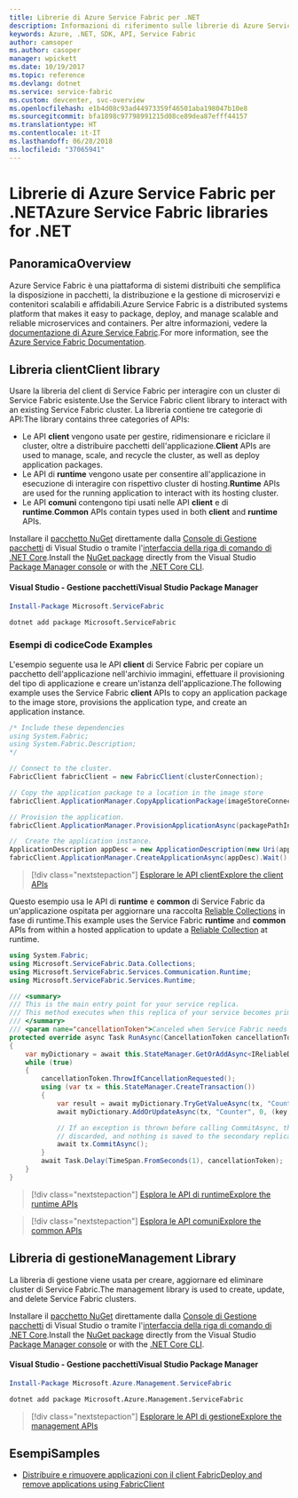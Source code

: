```yaml
---
title: Librerie di Azure Service Fabric per .NET
description: Informazioni di riferimento sulle librerie di Azure Service Fabric per .NET
keywords: Azure, .NET, SDK, API, Service Fabric
author: camsoper
ms.author: casoper
manager: wpickett
ms.date: 10/19/2017
ms.topic: reference
ms.devlang: dotnet
ms.service: service-fabric
ms.custom: devcenter, svc-overview
ms.openlocfilehash: e1b4d08c93ad44973359f46501aba198047b10e8
ms.sourcegitcommit: bfa1898c97798991215d08ce89dea87efff44157
ms.translationtype: HT
ms.contentlocale: it-IT
ms.lasthandoff: 06/28/2018
ms.locfileid: "37065941"
---
```

# <a name="azure-service-fabric-libraries-for-net"></a><span data-ttu-id="bbb52-104">Librerie di Azure Service Fabric per .NET</span><span class="sxs-lookup"><span data-stu-id="bbb52-104">Azure Service Fabric libraries for .NET</span></span>

## <a name="overview"></a><span data-ttu-id="bbb52-105">Panoramica</span><span class="sxs-lookup"><span data-stu-id="bbb52-105">Overview</span></span>

<span data-ttu-id="bbb52-106">Azure Service Fabric è una piattaforma di sistemi distribuiti che semplifica la disposizione in pacchetti, la distribuzione e la gestione di microservizi e contenitori scalabili e affidabili.</span><span class="sxs-lookup"><span data-stu-id="bbb52-106">Azure Service Fabric is a distributed systems platform that makes it easy to package, deploy, and manage scalable and reliable microservices and containers.</span></span>  <span data-ttu-id="bbb52-107">Per altre informazioni, vedere la [documentazione di Azure Service Fabric](/azure/service-fabric/).</span><span class="sxs-lookup"><span data-stu-id="bbb52-107">For more information, see the [Azure Service Fabric Documentation](/azure/service-fabric/).</span></span>

## <a name="client-library"></a><span data-ttu-id="bbb52-108">Libreria client</span><span class="sxs-lookup"><span data-stu-id="bbb52-108">Client library</span></span>

<span data-ttu-id="bbb52-109">Usare la libreria del client di Service Fabric per interagire con un cluster di Service Fabric esistente.</span><span class="sxs-lookup"><span data-stu-id="bbb52-109">Use the Service Fabric client library to interact with an existing Service Fabric cluster.</span></span>  <span data-ttu-id="bbb52-110">La libreria contiene tre categorie di API:</span><span class="sxs-lookup"><span data-stu-id="bbb52-110">The library contains three categories of APIs:</span></span>

* <span data-ttu-id="bbb52-111">Le API **client** vengono usate per gestire, ridimensionare e riciclare il cluster, oltre a distribuire pacchetti dell'applicazione.</span><span class="sxs-lookup"><span data-stu-id="bbb52-111">**Client** APIs are used to manage, scale, and recycle the cluster, as well as deploy application packages.</span></span>
* <span data-ttu-id="bbb52-112">Le API di **runtime** vengono usate per consentire all'applicazione in esecuzione di interagire con rispettivo cluster di hosting.</span><span class="sxs-lookup"><span data-stu-id="bbb52-112">**Runtime** APIs are used for the running application to interact with its hosting cluster.</span></span>
* <span data-ttu-id="bbb52-113">Le API **comuni** contengono tipi usati nelle API **client** e di **runtime**.</span><span class="sxs-lookup"><span data-stu-id="bbb52-113">**Common** APIs contain types used in both **client** and **runtime** APIs.</span></span>

<span data-ttu-id="bbb52-114">Installare il [pacchetto NuGet](https://www.nuget.org/packages/Microsoft.ServiceFabric) direttamente dalla [Console di Gestione pacchetti][PackageManager] di Visual Studio o tramite l'[interfaccia della riga di comando di .NET Core][DotNetCLI].</span><span class="sxs-lookup"><span data-stu-id="bbb52-114">Install the [NuGet package](https://www.nuget.org/packages/Microsoft.ServiceFabric) directly from the Visual Studio [Package Manager console][PackageManager] or with the [.NET Core CLI][DotNetCLI].</span></span>

#### <a name="visual-studio-package-manager"></a><span data-ttu-id="bbb52-115">Visual Studio - Gestione pacchetti</span><span class="sxs-lookup"><span data-stu-id="bbb52-115">Visual Studio Package Manager</span></span>

```powershell
Install-Package Microsoft.ServiceFabric
```

```bash
dotnet add package Microsoft.ServiceFabric
```

### <a name="code-examples"></a><span data-ttu-id="bbb52-116">Esempi di codice</span><span class="sxs-lookup"><span data-stu-id="bbb52-116">Code Examples</span></span>

<span data-ttu-id="bbb52-117">L'esempio seguente usa le API **client** di Service Fabric per copiare un pacchetto dell'applicazione nell'archivio immagini, effettuare il provisioning del tipo di applicazione e creare un'istanza dell'applicazione.</span><span class="sxs-lookup"><span data-stu-id="bbb52-117">The following example uses the Service Fabric **client** APIs to copy an application package to the image store, provisions the application type, and create an application instance.</span></span>

```csharp
/* Include these dependencies
using System.Fabric;
using System.Fabric.Description;
*/

// Connect to the cluster.
FabricClient fabricClient = new FabricClient(clusterConnection);

// Copy the application package to a location in the image store
fabricClient.ApplicationManager.CopyApplicationPackage(imageStoreConnectionString, packagePath, packagePathInImageStore);

// Provision the application.
fabricClient.ApplicationManager.ProvisionApplicationAsync(packagePathInImageStore).Wait();

//  Create the application instance.
ApplicationDescription appDesc = new ApplicationDescription(new Uri(appName), appType, appVersion);
fabricClient.ApplicationManager.CreateApplicationAsync(appDesc).Wait();
```

> [!div class="nextstepaction"]
> [<span data-ttu-id="bbb52-118">Esplorare le API client</span><span class="sxs-lookup"><span data-stu-id="bbb52-118">Explore the client APIs</span></span>](/dotnet/api/overview/azure/servicefabric/client)

<span data-ttu-id="bbb52-119">Questo esempio usa le API di **runtime** e **common** di Service Fabric da un'applicazione ospitata per aggiornare una raccolta [Reliable Collections](/azure/service-fabric/service-fabric-reliable-services-reliable-collections) in fase di runtime.</span><span class="sxs-lookup"><span data-stu-id="bbb52-119">This example uses the Service Fabric **runtime** and **common** APIs from within a hosted application to update a [Reliable Collection](/azure/service-fabric/service-fabric-reliable-services-reliable-collections) at runtime.</span></span>

```csharp
using System.Fabric;
using Microsoft.ServiceFabric.Data.Collections;
using Microsoft.ServiceFabric.Services.Communication.Runtime;
using Microsoft.ServiceFabric.Services.Runtime;

/// <summary>
/// This is the main entry point for your service replica.
/// This method executes when this replica of your service becomes primary and has write status.
/// </summary>
/// <param name="cancellationToken">Canceled when Service Fabric needs to shut down this service replica.</param>
protected override async Task RunAsync(CancellationToken cancellationToken)
{
    var myDictionary = await this.StateManager.GetOrAddAsync<IReliableDictionary<string, long>>("myDictionary");
    while (true)
    {
        cancellationToken.ThrowIfCancellationRequested();
        using (var tx = this.StateManager.CreateTransaction())
        {
            var result = await myDictionary.TryGetValueAsync(tx, "Counter");
            await myDictionary.AddOrUpdateAsync(tx, "Counter", 0, (key, value) => ++value);

            // If an exception is thrown before calling CommitAsync, the transaction aborts, all changes are
            // discarded, and nothing is saved to the secondary replicas.
            await tx.CommitAsync();
        }
        await Task.Delay(TimeSpan.FromSeconds(1), cancellationToken);
    }
}
```

> [!div class="nextstepaction"]
> [<span data-ttu-id="bbb52-120">Esplora le API di runtime</span><span class="sxs-lookup"><span data-stu-id="bbb52-120">Explore the runtime APIs</span></span>](/dotnet/api/overview/azure/servicefabric/runtime)

> [!div class="nextstepaction"]
> [<span data-ttu-id="bbb52-121">Esplora le API comuni</span><span class="sxs-lookup"><span data-stu-id="bbb52-121">Explore the common APIs</span></span>](/dotnet/api/overview/azure/servicefabric/common)

## <a name="management-library"></a><span data-ttu-id="bbb52-122">Libreria di gestione</span><span class="sxs-lookup"><span data-stu-id="bbb52-122">Management Library</span></span>

<span data-ttu-id="bbb52-123">La libreria di gestione viene usata per creare, aggiornare ed eliminare cluster di Service Fabric.</span><span class="sxs-lookup"><span data-stu-id="bbb52-123">The management library is used to create, update, and delete Service Fabric clusters.</span></span>

<span data-ttu-id="bbb52-124">Installare il [pacchetto NuGet](https://www.nuget.org/packages/Microsoft.Azure.Management.ServiceFabric) direttamente dalla [Console di Gestione pacchetti][PackageManager] di Visual Studio o tramite l'[interfaccia della riga di comando di .NET Core][DotNetCLI].</span><span class="sxs-lookup"><span data-stu-id="bbb52-124">Install the [NuGet package](https://www.nuget.org/packages/Microsoft.Azure.Management.ServiceFabric) directly from the Visual Studio [Package Manager console][PackageManager] or with the [.NET Core CLI][DotNetCLI].</span></span>

#### <a name="visual-studio-package-manager"></a><span data-ttu-id="bbb52-125">Visual Studio - Gestione pacchetti</span><span class="sxs-lookup"><span data-stu-id="bbb52-125">Visual Studio Package Manager</span></span>

```powershell
Install-Package Microsoft.Azure.Management.ServiceFabric
```

```bash
dotnet add package Microsoft.Azure.Management.ServiceFabric
```

> [!div class="nextstepaction"]
> [<span data-ttu-id="bbb52-126">Esplorare le API di gestione</span><span class="sxs-lookup"><span data-stu-id="bbb52-126">Explore the management APIs</span></span>](/dotnet/api/overview/azure/servicefabric/management)

## <a name="samples"></a><span data-ttu-id="bbb52-127">Esempi</span><span class="sxs-lookup"><span data-stu-id="bbb52-127">Samples</span></span>

* [<span data-ttu-id="bbb52-128">Distribuire e rimuovere applicazioni con il client Fabric</span><span class="sxs-lookup"><span data-stu-id="bbb52-128">Deploy and remove applications using FabricClient</span></span>](/azure/service-fabric/service-fabric-deploy-remove-applications-fabricclient)

[PackageManager]: https://docs.microsoft.com/nuget/tools/package-manager-console
[DotNetCLI]: https://docs.microsoft.com/dotnet/core/tools/dotnet-add-package
